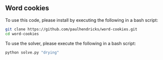 Word cookies
------------

To use this code, please install by executing the following in a bash script:

```bash
git clone https://github.com/paulhendricks/word-cookies.git
cd word-cookies
```

To use the solver, please execute the following in a bash script:

```bash
python solve.py "drying"
```
